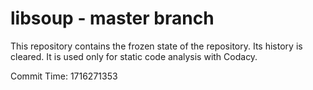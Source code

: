 # libsoup - master branch

This repository contains the frozen state of the repository.
Its history is cleared. It is used only for static code
analysis with Codacy.

Commit Time: 1716271353